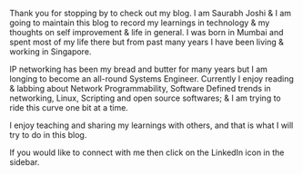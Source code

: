 Thank you for stopping by to check out my blog. I am Saurabh Joshi & I am going to maintain this blog to record my learnings in technology & my thoughts on self improvement & life in general. I was born in Mumbai and spent most of my life there but from past many years I have been living & working in Singapore.

IP networking has been my bread and butter for many years but I am longing to become an all-round Systems Engineer. Currently I enjoy reading & labbing about Network Programmability, Software Defined trends in networking, Linux, Scripting and open source softwares; & I am trying to ride this curve one bit at a time.

I enjoy teaching and sharing my learnings with others, and that is what I will try to do in this blog.

If you would like to connect with me then click on the LinkedIn icon in the sidebar.